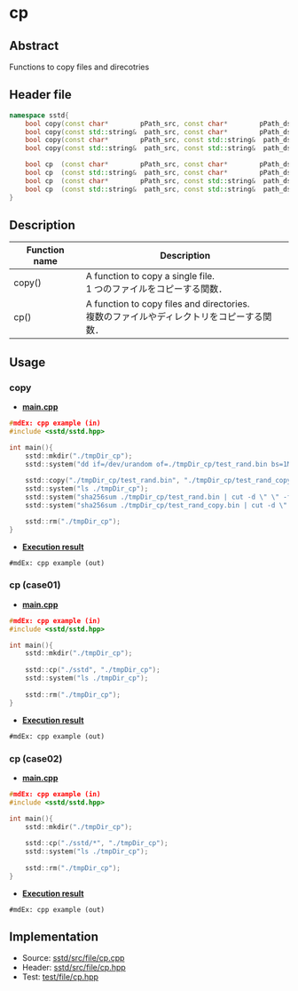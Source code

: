 # cp
## Abstract
Functions to copy files and direcotries

## Header file
```cpp
namespace sstd{
    bool copy(const char*        pPath_src, const char*        pPath_dst);
    bool copy(const std::string&  path_src, const char*        pPath_dst);
    bool copy(const char*        pPath_src, const std::string&  path_dst);
    bool copy(const std::string&  path_src, const std::string&  path_dst);

    bool cp  (const char*        pPath_src, const char*        pPath_dst);
    bool cp  (const std::string&  path_src, const char*        pPath_dst);
    bool cp  (const char*        pPath_src, const std::string&  path_dst);
    bool cp  (const std::string&  path_src, const std::string&  path_dst);
}
```

## Description
| Function name | Description |
| ------------- | ----------- |
| copy()        | A function to copy a single file. <br>1 つのファイルをコピーする関数． |
| cp()          | A function to copy files and directories. <br>複数のファイルやディレクトリをコピーする関数． |

## Usage
### copy
- <u>**main.cpp**</u>
```cpp
#mdEx: cpp example (in)
#include <sstd/sstd.hpp>

int main(){
    sstd::mkdir("./tmpDir_cp");
    sstd::system("dd if=/dev/urandom of=./tmpDir_cp/test_rand.bin bs=1M count=10 > /dev/null 2>&1");
    
    sstd::copy("./tmpDir_cp/test_rand.bin", "./tmpDir_cp/test_rand_copy.bin");
    sstd::system("ls ./tmpDir_cp");
    sstd::system("sha256sum ./tmpDir_cp/test_rand.bin | cut -d \" \" -f 1");
    sstd::system("sha256sum ./tmpDir_cp/test_rand_copy.bin | cut -d \" \" -f 1");

    sstd::rm("./tmpDir_cp");
}
```
- <u>**Execution result**</u>
```
#mdEx: cpp example (out)
```

### cp (case01)
- <u>**main.cpp**</u>
```cpp
#mdEx: cpp example (in)
#include <sstd/sstd.hpp>

int main(){
    sstd::mkdir("./tmpDir_cp");
    
    sstd::cp("./sstd", "./tmpDir_cp");
    sstd::system("ls ./tmpDir_cp");
    
    sstd::rm("./tmpDir_cp");
}
```
- <u>**Execution result**</u>
```
#mdEx: cpp example (out)
```

### cp (case02)
- <u>**main.cpp**</u>
```cpp
#mdEx: cpp example (in)
#include <sstd/sstd.hpp>

int main(){
    sstd::mkdir("./tmpDir_cp");
    
    sstd::cp("./sstd/*", "./tmpDir_cp");
    sstd::system("ls ./tmpDir_cp");
    
    sstd::rm("./tmpDir_cp");
}
```
- <u>**Execution result**</u>
```
#mdEx: cpp example (out)
```

## Implementation
- Source: [sstd/src/file/cp.cpp](https://github.com/admiswalker/SubStandardLibrary-SSTD-/blob/master/sstd/src/file/cp.cpp)
- Header: [sstd/src/file/cp.hpp](https://github.com/admiswalker/SubStandardLibrary-SSTD-/blob/master/sstd/src/file/cp.hpp)
- Test: [test/file/cp.hpp](https://github.com/admiswalker/SubStandardLibrary-SSTD-/blob/master/test/file/cp.hpp)

